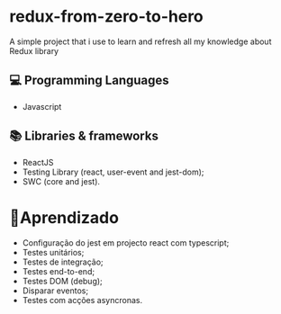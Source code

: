 # redux-from-zero-to-hero

A simple project that i use to learn and refresh all my knowledge about Redux library

## 💻 Programming Languages

- Javascript


## 📚 Libraries & frameworks

- ReactJS
- Testing Library (react, user-event and jest-dom);
- SWC (core and jest).

# 🧠Aprendizado

- Configuração do jest em projecto react com typescript;
- Testes unitários;
- Testes de integração;
- Testes end-to-end;
- Testes DOM (debug);
- Disparar eventos;
- Testes com acções asyncronas.
